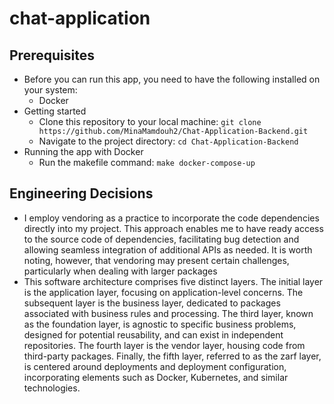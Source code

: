 # chat-application
## Prerequisites
- Before you can run this app, you need to have the following installed on your system:
  - Docker
- Getting started
  - Clone this repository to your local machine: `git clone https://github.com/MinaMamdouh2/Chat-Application-Backend.git`
  - Navigate to the project directory: `cd Chat-Application-Backend`
- Running the app with Docker
  - Run the makefile command: `make docker-compose-up`

## Engineering Decisions
- I employ vendoring as a practice to incorporate the code dependencies directly into my project. This approach enables me to have ready access to the source code of dependencies, facilitating bug detection and allowing seamless integration of additional APIs as needed. It is worth noting, however, that vendoring may present certain challenges, particularly when dealing with larger packages
- This software architecture comprises five distinct layers. The initial layer is the application layer, focusing on application-level concerns. The subsequent layer is the business layer, dedicated to packages associated with business rules and processing. The third layer, known as the foundation layer, is agnostic to specific business problems, designed for potential reusability, and can exist in independent repositories. The fourth layer is the vendor layer, housing code from third-party packages. Finally, the fifth layer, referred to as the zarf layer, is centered around deployments and deployment configuration, incorporating elements such as Docker, Kubernetes, and similar technologies.